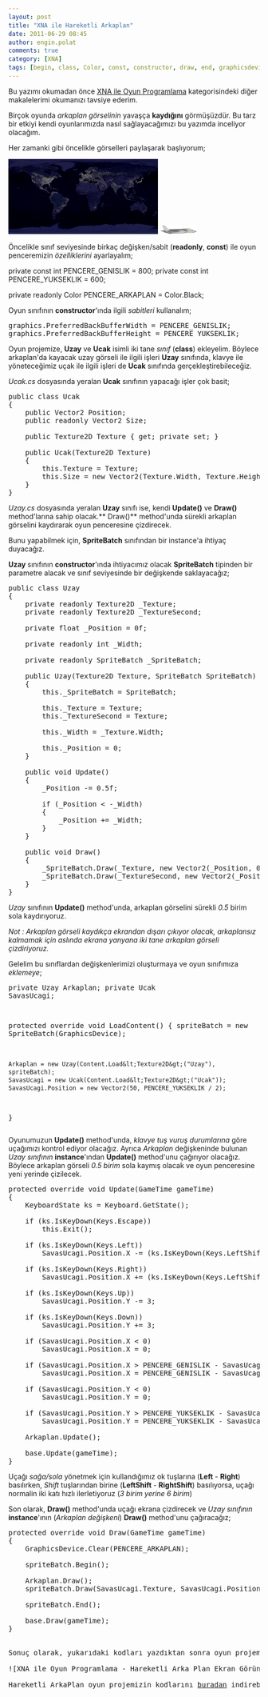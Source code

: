 ```yaml
---
layout: post
title: "XNA ile Hareketli Arkaplan"
date: 2011-06-29 08:45
author: engin.polat
comments: true
category: [XNA]
tags: [begin, class, Color, const, constructor, draw, end, graphicsdevice, instance, iskeydown, LeftShift, position, PreferredBackBufferHeight, PreferredBackBufferWidth, public, readonly, RightShift, size, spritebatch, texture2d, update, vector2, XNA, xna game studio]
---
```

Bu yazımı okumadan önce <a href="http://www.enginpolat.com/kategori/xna/" target="_blank">XNA ile Oyun Programlama</a> kategorisindeki diğer makalelerimi okumanızı tavsiye ederim.

Birçok oyunda *arkaplan görselinin* yavaşça **kaydığını** görmüşüzdür. Bu tarz bir etkiyi kendi oyunlarımızda nasıl sağlayacağımızı bu yazımda inceliyor olacağım.

Her zamanki gibi öncelikle görselleri paylaşarak başlıyorum;

<a href="/assets/uploads/2011/06/Uzay.png">![XNA ile Oyun Programlama - Uzay Arkaplan Resmi](/assets/uploads/2011/06/Uzay-300x150.png "XNA ile Oyun Programlama - Uzay Arkaplan Resmi")</a> <a href="/assets/uploads/2011/06/Ucak.png">![XNA ile Oyun Programlama - Uçak Resmi](/assets/uploads/2011/06/Ucak.png "XNA ile Oyun Programlama - Uçak Resmi")</a>

Öncelikle sınıf seviyesinde birkaç değişken/sabit (**readonly**, **const**) ile oyun penceremizin *özelliklerini* ayarlayalım;



private const int PENCERE_GENISLIK = 800;
private const int PENCERE_YUKSEKLIK = 600;

private readonly Color PENCERE_ARKAPLAN = Color.Black;</pre>

Oyun sınıfının **constructor**'ında ilgili *sabitleri* kullanalım;

<pre class="brush:csharp">graphics.PreferredBackBufferWidth = PENCERE_GENISLIK;
graphics.PreferredBackBufferHeight = PENCERE_YUKSEKLIK;</pre>

Oyun projemize, **Uzay** ve **Ucak** isimli iki tane *sınıf* (**class**) ekleyelim. Böylece arkaplan'da kayacak uzay görseli ile ilgili işleri **Uzay** sınıfında, klavye ile yöneteceğimiz uçak ile ilgili işleri de **Ucak** sınıfında gerçekleştirebileceğiz.

*Ucak.cs* dosyasında yeralan **Ucak** sınıfının yapacağı işler çok basit;

<pre class="brush:csharp">public class Ucak
{
    public Vector2 Position;
    public readonly Vector2 Size;

    public Texture2D Texture { get; private set; }

    public Ucak(Texture2D Texture)
    {
        this.Texture = Texture;
        this.Size = new Vector2(Texture.Width, Texture.Height);
    }
}</pre>

*Uzay.cs* dosyasında yeralan **Uzay** sınıfı ise, kendi **Update()** ve **Draw()** method'larına sahip olacak.** Draw()** method'unda sürekli arkaplan görselini kaydırarak oyun penceresine çizdirecek.

Bunu yapabilmek için, **SpriteBatch** sınıfından bir instance'a ihtiyaç duyacağız.

**Uzay** sınıfının **constructor**'ında ihtiyacımız olacak **SpriteBatch** tipinden bir parametre alacak ve sınıf seviyesinde bir değişkende saklayacağız;

<pre class="brush:csharp">public class Uzay
{
    private readonly Texture2D _Texture;
    private readonly Texture2D _TextureSecond;

    private float _Position = 0f;

    private readonly int _Width;

    private readonly SpriteBatch _SpriteBatch;

    public Uzay(Texture2D Texture, SpriteBatch SpriteBatch)
    {
        this._SpriteBatch = SpriteBatch;

        this._Texture = Texture;
        this._TextureSecond = Texture;

        this._Width = _Texture.Width;

        this._Position = 0;
    }

    public void Update()
    {
        _Position -= 0.5f;

        if (_Position < -_Width)
        {
            _Position += _Width;
        }
    }

    public void Draw()
    {
        _SpriteBatch.Draw(_Texture, new Vector2(_Position, 0), Color.White);
        _SpriteBatch.Draw(_TextureSecond, new Vector2(_Position + _Width, 0), Color.White);
    }
}</pre>

*Uzay* sınıfının **Update()** method'unda, arkaplan görselini sürekli *0.5* birim sola kaydırıyoruz.

*Not : Arkaplan görseli kaydıkça ekrandan dışarı çıkıyor olacak, arkaplansız kalmamak için aslında ekrana yanyana iki tane arkaplan görseli çizdiriyoruz.*

Gelelim bu sınıflardan değişkenlerimizi oluşturmaya ve oyun sınıfımıza *eklemeye*;

</pre><pre class="brush:csharp">private Uzay Arkaplan;
private Ucak SavasUcagi;

protected override void LoadContent()
{
    spriteBatch = new SpriteBatch(GraphicsDevice);

    Arkaplan = new Uzay(Content.Load&lt;Texture2D&gt;("Uzay"), spriteBatch);
    SavasUcagi = new Ucak(Content.Load&lt;Texture2D&gt;("Ucak"));
    SavasUcagi.Position = new Vector2(50, PENCERE_YUKSEKLIK / 2);
}</pre>

Oyunumuzun **Update()** method'unda, *klavye tuş vuruş durumlarına* göre uçağımızı kontrol ediyor olacağız. Ayrıca *Arkaplan* değişkeninde bulunan *Uzay sınıfının* **instance**'ından **Update()** method'unu çağırıyor olacağız. Böylece arkaplan görseli *0.5 birim* sola kaymış olacak ve oyun penceresine yeni yerinde çizilecek.

<pre class="brush:csharp">protected override void Update(GameTime gameTime)
{
    KeyboardState ks = Keyboard.GetState();

    if (ks.IsKeyDown(Keys.Escape))
        this.Exit();

    if (ks.IsKeyDown(Keys.Left))
        SavasUcagi.Position.X -= (ks.IsKeyDown(Keys.LeftShift) || ks.IsKeyDown(Keys.RightShift)) ? 6 : 3;

    if (ks.IsKeyDown(Keys.Right))
        SavasUcagi.Position.X += (ks.IsKeyDown(Keys.LeftShift) || ks.IsKeyDown(Keys.RightShift)) ? 6 : 3;

    if (ks.IsKeyDown(Keys.Up))
        SavasUcagi.Position.Y -= 3;

    if (ks.IsKeyDown(Keys.Down))
        SavasUcagi.Position.Y += 3;

    if (SavasUcagi.Position.X < 0)
        SavasUcagi.Position.X = 0;

    if (SavasUcagi.Position.X > PENCERE_GENISLIK - SavasUcagi.Size.X)
        SavasUcagi.Position.X = PENCERE_GENISLIK - SavasUcagi.Size.X;

    if (SavasUcagi.Position.Y < 0)
        SavasUcagi.Position.Y = 0;

    if (SavasUcagi.Position.Y > PENCERE_YUKSEKLIK - SavasUcagi.Size.Y)
        SavasUcagi.Position.Y = PENCERE_YUKSEKLIK - SavasUcagi.Size.Y;

    Arkaplan.Update();

    base.Update(gameTime);
}</pre>

Uçağı *sağa/sola* yönetmek için kullandığımız ok tuşlarına (**Left** - **Right**) basılırken, *Shift* tuşlarından birine (**LeftShift** - **RightShift**) basılıyorsa, uçağı normalin iki katı hızlı ilerletiyoruz (*3 birim yerine 6 birim*)

Son olarak, **Draw()** method'unda uçağı ekrana çizdirecek ve *Uzay sınıfının* **instance**'ının (*Arkaplan değişkeni*) **Draw()** method'unu çağıracağız;

<pre class="brush:csharp">protected override void Draw(GameTime gameTime)
{
    GraphicsDevice.Clear(PENCERE_ARKAPLAN);

    spriteBatch.Begin();

    Arkaplan.Draw();
    spriteBatch.Draw(SavasUcagi.Texture, SavasUcagi.Position, Color.White);

    spriteBatch.End();

    base.Draw(gameTime);
}


Sonuç olarak, yukarıdaki kodları yazdıktan sonra oyun projemizi başlatırsak;

![XNA ile Oyun Programlama - Hareketli Arka Plan Ekran Görüntüsü](/assets/uploads/2011/06/HareketliArkaPlan.jpg "XNA ile Oyun Programlama - Hareketli Arka Plan Ekran Görüntüsü")

Hareketli ArkaPlan oyun projemizin kodlarını <a href="/assets/uploads/2011/06/HareketliArkaPlan.rar" target="_blank">buradan</a> indirebilirsiniz.

